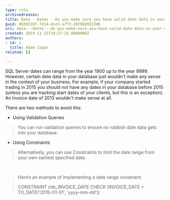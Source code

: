 ```yaml
---
type: rule
archivedreason: 
title: Data - Dates - Do you make sure you have valid date data in your database?
guid: 08365107-7d14-4ce5-a7f3-2079689322d6
uri: data---dates---do-you-make-sure-you-have-valid-date-data-in-your-database
created: 2019-11-25T19:27:33.0000000Z
authors:
- id: 1
  title: Adam Cogan
related: []

---
```


SQL Server dates can range from the year 1900 up to the year 9999. However, certain date data in your database just wouldn't make any sense in the context of your business. For example, if your company started trading in 2015 you should not have any dates in your database before 2015 (unless you are tracking start dates of your clients, but this is an exception). An invoice date of 2013 wouldn't make sense at all. 



There are two methods to avoid this:


<!--endintro-->



* Using Validation Queries



> You can run validation queries to ensure no rubbish date data gets into your database.


* Using Constraints



> Alternatively, you can use Constraints to limit the date range from your own earliest specified date.

 


> Here’s an example of implementing a date range constraint.





> CONSTRAINT chk\_INVOICE\_DATE CHECK (INVOICE\_DATE &gt; TO\_DATE('2015-01-01', 'yyyy-mm-dd'))
